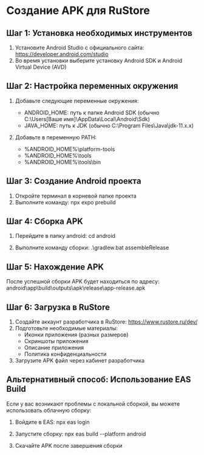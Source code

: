 
# Создание APK для RuStore

## Шаг 1: Установка необходимых инструментов

1. Установите Android Studio с официального сайта: https://developer.android.com/studio
2. Во время установки выберите установку Android SDK и Android Virtual Device (AVD)

## Шаг 2: Настройка переменных окружения

1. Добавьте следующие переменные окружения:
   - ANDROID_HOME: путь к папке Android SDK (обычно C:\Users\[Ваше имя]\AppData\Local\Android\Sdk)
   - JAVA_HOME: путь к JDK (обычно C:\Program Files\Java\jdk-11.x.x)

2. Добавьте в переменную PATH:
   - %ANDROID_HOME%\platform-tools
   - %ANDROID_HOME%\tools
   - %ANDROID_HOME%\tools\bin

## Шаг 3: Создание Android проекта

1. Откройте терминал в корневой папке проекта
2. Выполните команду:
   npx expo prebuild

## Шаг 4: Сборка APK

1. Перейдите в папку android:
   cd android

2. Выполните команду сборки:
   .\gradlew.bat assembleRelease

## Шаг 5: Нахождение APK

После успешной сборки APK будет находиться по адресу:
android\app\build\outputs\apk\release\app-release.apk

## Шаг 6: Загрузка в RuStore

1. Создайте аккаунт разработчика в RuStore: https://www.rustore.ru/dev/
2. Подготовьте необходимые материалы:
   - Иконки приложения (разных размеров)
   - Скриншоты приложения
   - Описание приложения
   - Политика конфиденциальности
3. Загрузите APK файл через кабинет разработчика

## Альтернативный способ: Использование EAS Build

Если у вас возникают проблемы с локальной сборкой, вы можете использовать облачную сборку:

1. Войдите в EAS:
   npx eas login

2. Запустите сборку:
   npx eas build --platform android

3. Скачайте APK после завершения сборки
